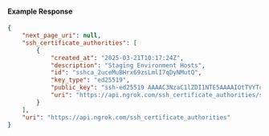 <!-- Code generated for API Clients. DO NOT EDIT. -->

#### Example Response

```json
{
	"next_page_uri": null,
	"ssh_certificate_authorities": [
		{
			"created_at": "2025-03-21T10:17:24Z",
			"description": "Staging Environment Hosts",
			"id": "sshca_2uceMuBHrx69zsLmlI7qDyNMutQ",
			"key_type": "ed25519",
			"public_key": "ssh-ed25519 AAAAC3NzaC1lZDI1NTE5AAAAIOtTVYTcEQdvPIBN3rNzIvWe/6ATI8uq7Nky24VGpqRN",
			"uri": "https://api.ngrok.com/ssh_certificate_authorities/sshca_2uceMuBHrx69zsLmlI7qDyNMutQ"
		}
	],
	"uri": "https://api.ngrok.com/ssh_certificate_authorities"
}
```
